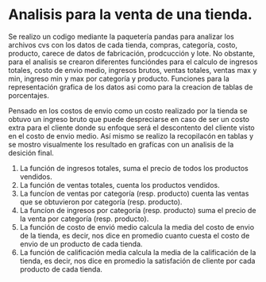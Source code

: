 # Analisis para la venta de una tienda.

Se realizo un codigo mediante la paquetería pandas para analizar los archivos cvs con los datos de cada tienda, compras, categoría, costo, producto, carece de datos de fabricación, prodcucción y lote. No obstante, para el analisis se crearon diferentes funcióndes para el calculo de ingresos totales, costo de envio medio, ingresos brutos, ventas totales, ventas max y min, ingreso min y max por categoría y producto. Funciones para la representación grafica de los datos asi como para la creacion de tablas de porcentajes.

Pensado en los costos de envio como un costo realizado por la tienda se obtuvo un ingreso bruto que puede despreciarse en caso de ser un costo extra para el cliente donde su enfoque será el descontento del cliente visto en el costo de envio medio. Así mismo se realizo la recopilacón en tablas y se mostro visualmente los resultado en grafícas con un analisis de la desición final.

1. La función de ingresos totales, suma el precio de todos los productos vendidos.
2. La función de ventas totales, cuenta los productos vendidos.
3. La funcíon de ventas por categoría (resp. producto) cuenta las ventas que se obtuvieron por categoría (resp. producto).
4. La funcíon de ingresos por categoría (resp. producto) suma el precio de la venta por categoría (resp. producto).
5. La función de costo de envió medio calcula la media del costo de envio de la tienda, es decir, nos dice en promedio cuanto cuesta el costo de envio de un producto de cada tienda.
6. La función de calificación media calcula la media de la calificación de la tienda, es decir, nos dice en promedio la satisfación de cliente por cada producto de cada tienda.
